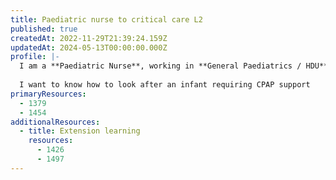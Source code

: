 ```yaml
---
title: Paediatric nurse to critical care L2
published: true
createdAt: 2022-11-29T21:39:24.159Z
updatedAt: 2024-05-13T00:00:00.000Z
profile: |-
  I am a **Paediatric Nurse**, working in **General Paediatrics / HDU**
  
  I want to know how to look after an infant requiring CPAP support
primaryResources:
  - 1379
  - 1454
additionalResources:
  - title: Extension learning
    resources:
      - 1426
      - 1497
---
```

